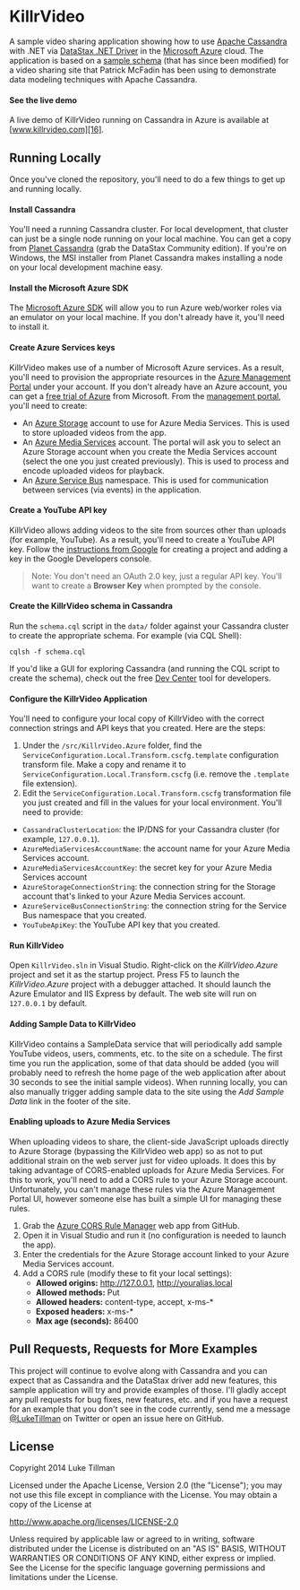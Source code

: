 # KillrVideo
A sample video sharing application showing how to use [Apache Cassandra][11] with .NET via [DataStax .NET Driver][1] in the [Microsoft Azure][10] cloud.  The application is based on a [sample schema][2] (that has since been modified) for a video sharing site that Patrick McFadin has been using to demonstrate data modeling techniques with Apache Cassandra.

#### See the live demo
A live demo of KillrVideo running on Cassandra in Azure is available at [www.killrvideo.com][16].

## Running Locally
Once you've cloned the repository, you'll need to do a few things to get up and running locally.

#### Install Cassandra
You'll need a running Cassandra cluster.  For local development, that cluster can just be a single node running on your local machine.  You can get a copy from [Planet Cassandra][3] (grab the DataStax Community edition).  If you're on Windows, the MSI installer from Planet Cassandra makes installing a node on your local development machine easy.

#### Install the Microsoft Azure SDK
The [Microsoft Azure SDK][5] will allow you to run Azure web/worker roles via an emulator on your local machine.  If you don't already have it, you'll need to install it.

#### Create Azure Services keys
KillrVideo makes use of a number of Microsoft Azure services.  As a result, you'll need to provision the appropriate resources in the [Azure Management Portal][7] under your account.  If you don't already have an Azure account, you can get a [free trial of Azure][8] from Microsoft.  From the [management portal][7], you'll need to create:
* An [Azure Storage][13] account to use for Azure Media Services.  This is used to store uploaded videos from the app.
* An [Azure Media Services][6] account.  The portal will ask you to select an Azure Storage account when you create the Media Services account (select the one you just created previously).  This is used to process and encode uploaded videos for playback.
* An [Azure Service Bus][12] namespace.  This is used for communication between services (via events) in the application.

#### Create a YouTube API key
KillrVideo allows adding videos to the site from sources other than uploads (for example, YouTube).  As a result, you'll need to create a YouTube API key.  Follow the [instructions from Google][14] for creating a project and adding a key in the Google Developers console.
> Note: You don't need an OAuth 2.0 key, just a regular API key.  You'll want to create a **Browser Key** when prompted by the console.

#### Create the KillrVideo schema in Cassandra
Run the `schema.cql` script in the `data/` folder against your Cassandra cluster to create the appropriate schema.  For example (via CQL Shell):

    cqlsh -f schema.cql

If you'd like a GUI for exploring Cassandra (and running the CQL script to create the schema), check out the free [Dev Center][15] tool for developers.

#### Configure the KillrVideo Application
You'll need to configure your local copy of KillrVideo with the correct connection strings and API keys that you created.  Here are the steps:

1. Under the `/src/KillrVideo.Azure` folder, find the `ServiceConfiguration.Local.Transform.cscfg.template` configuration transform file.  Make a copy and rename it to `ServiceConfiguration.Local.Transform.cscfg` (i.e. remove the `.template` file extension).
1. Edit the `ServiceConfiguration.Local.Transform.cscfg` transformation file you just created and fill in the values for your local environment.  You'll need to provide:
  * `CassandraClusterLocation`: the IP/DNS for your Cassandra cluster (for example, `127.0.0.1`).
  * `AzureMediaServicesAccountName`: the account name for your Azure Media Services account.
  * `AzureMediaServicesAccountKey`: the secret key for your Azure Media Services account
  * `AzureStorageConnectionString`: the connection string for the Storage account that's linked to your Azure Media Services account.
  * `AzureServiceBusConnectionString`: the connection string for the Service Bus namespace that you created.
  * `YouTubeApiKey`: the YouTube API key that you created.

#### Run KillrVideo
Open `KillrVideo.sln` in Visual Studio.  Right-click on the *KillrVideo.Azure* project and set it as the startup project.  Press F5 to launch the *KillrVideo.Azure* project with a debugger attached.  It should launch the Azure Emulator and IIS Express by default.  The web site will run on `127.0.0.1` by default.

#### Adding Sample Data to KillrVideo
KillrVideo contains a SampleData service that will periodically add sample YouTube videos, users, comments, etc. to the site on a schedule.  The first time you run the application, some of that data should be added (you will probably need to refresh the home page of the web application after about 30 seconds to see the initial sample videos).  When running locally, you can also manually trigger adding sample data to the site using the *Add Sample Data* link in the footer of the site.

#### Enabling uploads to Azure Media Services
When uploading videos to share, the client-side JavaScript uploads directly to Azure Storage (bypassing the KillrVideo web app) so as not to put additional strain on the web server just for video uploads.  It does this by taking advantage of CORS-enabled uploads for Azure Media Services.  For this to work, you'll need to add a CORS rule to your Azure Storage account.  Unfortunately, you can't manage these rules via the Azure Management Portal UI, however someone else has built a simple UI for managing these rules.

1.  Grab the [Azure CORS Rule Manager][9] web app from GitHub.
2.  Open it in Visual Studio and run it (no configuration is needed to launch the app).
3.  Enter the credentials for the Azure Storage account linked to your Azure Media Services account.
4.  Add a CORS rule (modify these to fit your local settings):
    * **Allowed origins:** http://127.0.0.1, http://youralias.local
    * **Allowed methods:** Put
    * **Allowed headers:** content-type, accept, x-ms-\*
    * **Exposed headers:** x-ms-\*
    * **Max age (seconds):** 86400

## Pull Requests, Requests for More Examples
This project will continue to evolve along with Cassandra and you can expect that as Cassandra and the DataStax driver add new features, this sample application will try and provide examples of those.  I'll gladly accept any pull requests for bug fixes, new features, etc.  and if you have a request for an example that you don't see in the code currently, send me a message [@LukeTillman][4] on Twitter or open an issue here on GitHub.

## License
Copyright 2014 Luke Tillman

Licensed under the Apache License, Version 2.0 (the "License");
you may not use this file except in compliance with the License.
You may obtain a copy of the License at

http://www.apache.org/licenses/LICENSE-2.0

Unless required by applicable law or agreed to in writing, software
distributed under the License is distributed on an "AS IS" BASIS,
WITHOUT WARRANTIES OR CONDITIONS OF ANY KIND, either express or implied.
See the License for the specific language governing permissions and
limitations under the License.

  [1]: https://github.com/datastax/csharp-driver
  [2]: https://github.com/pmcfadin/cassandra-videodb-sample-schema
  [3]: http://planetcassandra.org/cassandra/
  [4]: https://twitter.com/LukeTillman
  [5]: http://azure.microsoft.com/en-us/downloads/
  [6]: http://azure.microsoft.com/en-us/services/media-services/
  [7]: https://manage.windowsazure.com
  [8]: http://azure.microsoft.com/en-us/pricing/free-trial/
  [9]: https://github.com/pootzko/azure-cors-rule-manager
  [10]: http://azure.microsoft.com
  [11]: http://www.datastax.com/what-we-offer/products-services/datastax-enterprise/apache-cassandra
  [12]: http://azure.microsoft.com/en-us/services/service-bus/
  [13]: http://azure.microsoft.com/en-us/services/storage/
  [14]: https://developers.google.com/youtube/registering_an_application
  [15]: http://www.datastax.com/what-we-offer/products-services/devcenter
  [16]: http://www.killrvideo.com
  